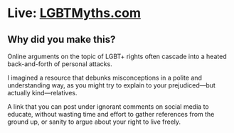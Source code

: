 # Live: [LGBTMyths.com](https://lgbtmyths.com/)


## Why did you make this?

Online arguments on the topic of LGBT+ rights often cascade into a heated back-and-forth of personal attacks.

I imagined a resource that debunks misconceptions in a polite and understanding way, as you might try to explain to your prejudiced—but actually kind—relatives.

A link that you can post under ignorant comments on social media to educate, without wasting time and effort to gather references from the ground up, or sanity to argue about your right to live freely.